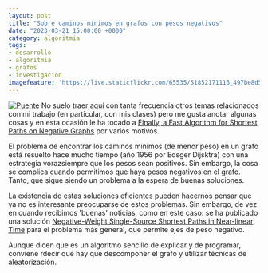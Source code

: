 ```yaml
---
layout: post
title: "Sobre caminos mínimos en grafos con pesos negativos"
date: "2023-03-21 15:00:00 +0000"
category: algoritmia
tags:
- desarrollo
- algoritmia
- grafos
- investigación
imagefeature: 'https://live.staticflickr.com/65535/51852171116_497be8d5a6.jpg'
---
```

<a href="https://www.flickr.com/photos/fernand0/51852171116/" title="Puente "><img src="https://live.staticflickr.com/65535/51852171116_497be8d5a6.jpg" alt="Puente " class="img-responsive img-centered"></a>
No suelo traer aquí con tanta frecuencia otros temas relacionados con mi trabajo (en particular, con mis clases) pero me gusta anotar algunas cosas y en esta ocasión le ha tocado a [Finally, a Fast Algorithm for Shortest Paths on Negative Graphs](https://www.quantamagazine.org/finally-a-fast-algorithm-for-shortest-paths-on-negative-graphs-20230118/) por varios motivos.

El problema de encontrar los caminos mínimos (de menor peso) en un grafo está resuelto hace mucho tiempo (año 1956 por Edsger Dijsktra) con una estrategia vorazsiempre que los pesos sean positivos. Sin embargo, la cosa se complica cuando permitimos que haya pesos negativos en el grafo. Tanto, que sigue siendo un problema a la espera de buenas soluciones.

La existencia de estas soluciones eficientes pueden hacernos pensar que ya no es interesante preocuparse de estos problemas. Sin embargo, de vez en cuando recibimos 'buenas' noticias, como en este caso: se ha publicado una solución [Negative-Weight Single-Source Shortest Paths in Near-linear Time](https://arxiv.org/abs/2203.03456) para el problema más general, que permite ejes de peso negativo.

Aunque dicen que es un algoritmo sencillo de explicar y de programar, conviene rdecir que hay que descomponer el grafo y utilizar técnicas de aleatorización. 
